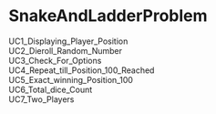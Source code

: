 # SnakeAndLadderProblem
UC1_Displaying_Player_Position<br>
UC2_Dieroll_Random_Number<br>
UC3_Check_For_Options<br>
UC4_Repeat_till_Position_100_Reached<br>
UC5_Exact_winning_Position_100<br>
UC6_Total_dice_Count<br>
UC7_Two_Players
